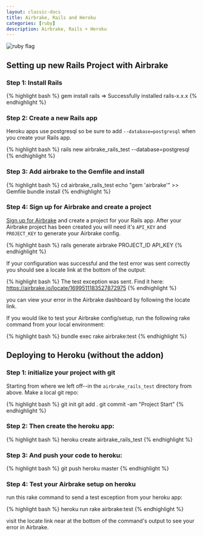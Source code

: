 ```yaml
---
layout: classic-docs
title: Airbrake, Rails and Heroku
categories: [ruby]
description: Airbrake, Rails + Heroku
---
```


![ruby flag](/docs/assets/img/docs/ruby_flag.jpeg)

## Setting up new Rails Project with Airbrake

### Step 1: Install Rails

{% highlight bash %}
gem install rails
=> Successfully installed rails-x.x.x
{% endhighlight %}

### Step 2: Create a new Rails app
Heroku apps use postgresql so be sure to add `--database=postgresql` when you
create your Rails app.

{% highlight bash %}
rails new airbrake_rails_test --database=postgresql
{% endhighlight %}

### Step 3: Add airbrake to the Gemfile and install

{% highlight bash %}
cd airbrake_rails_test
echo "gem 'airbrake'" >> Gemfile
bundle install
{% endhighlight %}

### Step 4: Sign up for Airbrake and create a project

[Sign up for Airbrake](https://airbrake.io) and create a project for your Rails
app.  After your Airbrake project has been created you will need it's `API_KEY`
and `PROJECT_KEY` to generate your Airbrake config.

{% highlight bash %}
rails generate airbrake PROJECT_ID API_KEY
{% endhighlight %}

If your configuration was successful and the test error was sent correctly you
should see a locate link at the bottom of the output:

{% highlight bash %}
The test exception was sent. Find it here: https://airbrake.io/locate/1699511183527872975
{% endhighlight %}

you can view your error in the Airbrake dashboard by following the locate link.

If you would like to test your Airbrake config/setup, run the following rake
command from your local environment:

{% highlight bash %}
bundle exec rake airbrake:test
{% endhighlight %}

## Deploying to Heroku (without the addon)

### Step 1: initialize your project with git
Starting from where we left off--in the `airbrake_rails_test` directory from
above. Make a local git repo:

{% highlight bash %}
git init
git add .
git commit -am "Project Start"
{% endhighlight %}

### Step 2: Then create the heroku app:

{% highlight bash %}
heroku create airbrake_rails_test
{% endhighlight %}

### Step 3: And push your code to heroku:

{% highlight bash %}
git push heroku master
{% endhighlight %}

### Step 4: Test your Airbrake setup on heroku

run this rake command to send a test exception from your heroku app:

{% highlight bash %}
heroku run rake airbrake:test
{% endhighlight %}

visit the locate link near at the bottom of the command's output to see your
error in Airbrake.
